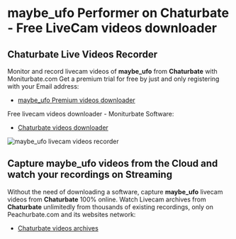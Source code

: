 # maybe_ufo Performer on Chaturbate - Free LiveCam videos downloader

## Chaturbate Live Videos Recorder

Monitor and record livecam videos of **maybe_ufo** from **Chaturbate** with Moniturbate.com
Get a premium trial for free by just and only registering with your Email address:
* [maybe_ufo Premium videos downloader](https://moniturbate.com/request-demo-licence-key.html)

Free livecam videos downloader - Moniturbate Software:
* [Chaturbate videos downloader](https://moniturbate.com/moniturbate-download-software.html)

![maybe_ufo livecam videos recorder](https://peachurnet.com/templates/moniturbate-software.png)


## Capture maybe_ufo videos from the Cloud and watch your recordings on Streaming

Without the need of downloading a software, capture **maybe_ufo** livecam videos from **Chaturbate** 100% online.
Watch Livecam archives from **Chaturbate** unlimitedly from thousands of existing recordings, only on Peachurbate.com and its websites network:
* [Chaturbate videos archives](https://peachurnet.com/)